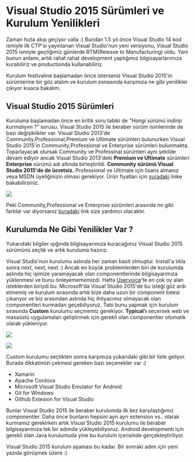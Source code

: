 # Visual Studio 2015 Sürümleri ve Kurulum Yenilikleri #

Zaman hızla akıp geçiyor valla :) Bundan 1.5 yıl önce Visual Studio 14 kod ismiyle ilk CTP'si yayınlanan Visual Studio'nun yeni versiyonu, Visual Studio 2015 ismiyle geçtiğimiz günlerde RTM(Release to Manufacturing) oldu. Yani bunun anlamı, artık rahat rahat development yaptığımız bilgisayarlarımıza kurabiliriz ve productionda kullanabiliriz.

Kurulum festivaline başlamadan önce isterseniz Visual Studio 2015'in sürümlerine bir göz atalım ve kurulum esnasında karşımıza ne gibi yenilikler çıkıyor kısaca bakalım. 

## Visual Studio 2015 Sürümleri ##

Kuruluma başlamadan önce en kritik soru tabiki de *"Hangi sürümü indirip kurmalıyım ?"* sorusu. Visual Studio 2015 ile beraber sürüm isimlerinde de bazı değişiklikler var. Visual Studio 2013'de Community,Professional,Premium ve Ultimate sürümleri bulunurken Visual Studio 2015'in Community,Professional ve Enterprise sürümleri bulunmakta. Toparlayacak olursak Community ve Professinal sürümleri aynı şekilde devam ediyor ancak Visual Studio 2013'deki **Premium ve Ultimate** sürümleri **Enterprise** sürümü adı altında birleştirildi. **Community sürümü Visual Studio 2015'de de ücretsiz.** Professional ve Ultimate için lisans almanız veya MSDN üyeliğinizin olması gerekiyor. Ürün fiyatları için [şuradaki](https://www.visualstudio.com/vs-2015-product-editions) linke bakabilirsiniz.

![](http://az718566.vo.msecnd.net/uploads/2015/07/vs15versions.png) 

Peki Community,Professional ve Enterprise sürümleri arasında ne gibi farklar var diyorsanız [buradaki](https://www.visualstudio.com/en-us/products/compare-visual-studio-2015-products-vs.aspx) link size yardımcı olacaktır.

## Kurulumda Ne Gibi Yenilikler Var ? ##

Yukarıdaki bilgiler ışığında bilgisayarımıza kuracağımız Visual Studio 2015 sürümünü seçtik ve artık kuruluma hazırız.

Visual Studio'nun kurulumu aslında her zaman basit olmuştur. Install'a tıkla sonra next, next, next :) Ancak en büyük problemlerden biri de kurulumda aslında hiç işimize yaramayacak olan componentlerinde bilgisayarımıza yüklenmesi ve bunu önleyemememizdi. Hatta [Uservoice](http://visualstudio.uservoice.com/forums/121579-visual-studio/suggestions/2207833-make-the-visual-studio-installer-more-customizable)'te en çok oy alan isteklerden biriydi bu. Microsoft'da Visual Studio 2015'de bu isteği göz ardı etmemiş ve kurulum sırasında artık bize daha uzun bir component listesi çıkarıyor ve biz arasından aslında hiç ihtiyacımız olmayacak olan componentleri kurmadan geçebiliyoruz. Tabi bunu yapmak için kurulum sırasında **Custom** kurulumu seçmemiz gerekiyor. **Typical'ı** seçersek web ve masaüstü uygulamaları geliştirmek için gerekli olan componentler otomatik olarak yükleniyor. 

![](http://az718566.vo.msecnd.net/uploads/2015/07/vs2015_setup1.jpg)

![](http://az718566.vo.msecnd.net/uploads/2015/07/vs2015_setup2.jpg)

Custom kurulumu seçtikten sonra karşımıza yukarıdaki gibi bir liste geliyor. Burada dikkatimizi çekmesi gereken bazı seçenekler var :)

- Xamarin
- Apache Cordova
- Microsoft Visual Studio Emulator for Android
- Git for Windows
- Github Extesion for Visual Studio

Bunlar Visual Studio 2015 ile beraber kurulumda ilk kez karşılaştığımız componentler. Daha önce bunların hepsini ayrı ayrı extension vs.. olarak kurmamız gerekirken artık Visual Studio 2015 kurulumu ile beraber bilgisayarımıza tek bir adımda yükleyebiliyoruz. Android developmentı için gerekli olan Java kurulumuda yine bu kurulum içerisinde gerçekleştiriliyor.

Visual Studio 2015 kurulum aşaması bu kadar. Bir sonraki adım için yeni yazıda görüşmek üzere :)